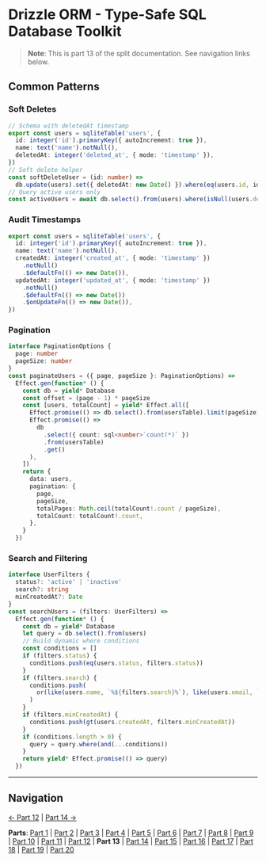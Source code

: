 # Drizzle ORM - Type-Safe SQL Database Toolkit

> **Note**: This is part 13 of the split documentation. See navigation links below.

## Common Patterns

### Soft Deletes

```typescript
// Schema with deletedAt timestamp
export const users = sqliteTable('users', {
  id: integer('id').primaryKey({ autoIncrement: true }),
  name: text('name').notNull(),
  deletedAt: integer('deleted_at', { mode: 'timestamp' }),
})
// Soft delete helper
const softDeleteUser = (id: number) =>
  db.update(users).set({ deletedAt: new Date() }).where(eq(users.id, id))
// Query active users only
const activeUsers = await db.select().from(users).where(isNull(users.deletedAt))
```

### Audit Timestamps

```typescript
export const users = sqliteTable('users', {
  id: integer('id').primaryKey({ autoIncrement: true }),
  name: text('name').notNull(),
  createdAt: integer('created_at', { mode: 'timestamp' })
    .notNull()
    .$defaultFn(() => new Date()),
  updatedAt: integer('updated_at', { mode: 'timestamp' })
    .notNull()
    .$defaultFn(() => new Date())
    .$onUpdateFn(() => new Date()),
})
```

### Pagination

```typescript
interface PaginationOptions {
  page: number
  pageSize: number
}
const paginateUsers = ({ page, pageSize }: PaginationOptions) =>
  Effect.gen(function* () {
    const db = yield* Database
    const offset = (page - 1) * pageSize
    const [users, totalCount] = yield* Effect.all([
      Effect.promise(() => db.select().from(usersTable).limit(pageSize).offset(offset)),
      Effect.promise(() =>
        db
          .select({ count: sql<number>`count(*)` })
          .from(usersTable)
          .get()
      ),
    ])
    return {
      data: users,
      pagination: {
        page,
        pageSize,
        totalPages: Math.ceil(totalCount!.count / pageSize),
        totalCount: totalCount!.count,
      },
    }
  })
```

### Search and Filtering

```typescript
interface UserFilters {
  status?: 'active' | 'inactive'
  search?: string
  minCreatedAt?: Date
}
const searchUsers = (filters: UserFilters) =>
  Effect.gen(function* () {
    const db = yield* Database
    let query = db.select().from(users)
    // Build dynamic where conditions
    const conditions = []
    if (filters.status) {
      conditions.push(eq(users.status, filters.status))
    }
    if (filters.search) {
      conditions.push(
        or(like(users.name, `%${filters.search}%`), like(users.email, `%${filters.search}%`))
      )
    }
    if (filters.minCreatedAt) {
      conditions.push(gt(users.createdAt, filters.minCreatedAt))
    }
    if (conditions.length > 0) {
      query = query.where(and(...conditions))
    }
    return yield* Effect.promise(() => query)
  })
```

---

## Navigation

[← Part 12](./12-best-practices.md) | [Part 14 →](./14-integration-with-better-auth-postgresql.md)

**Parts**: [Part 1](./01-start.md) | [Part 2](./02-overview.md) | [Part 3](./03-why-drizzle-orm-for-omnera.md) | [Part 4](./04-installation.md) | [Part 5](./05-integration-with-omnera-stack.md) | [Part 6](./06-database-setup.md) | [Part 7](./07-schema-definition.md) | [Part 8](./08-query-api.md) | [Part 9](./09-transactions.md) | [Part 10](./10-effect-integration-patterns.md) | [Part 11](./11-migrations-with-drizzle-kit.md) | [Part 12](./12-best-practices.md) | **Part 13** | [Part 14](./14-integration-with-better-auth-postgresql.md) | [Part 15](./15-performance-considerations.md) | [Part 16](./16-common-pitfalls-to-avoid.md) | [Part 17](./17-drizzle-studio.md) | [Part 18](./18-postgresql-best-practices-for-omnera.md) | [Part 19](./19-references.md) | [Part 20](./20-summary.md)
